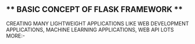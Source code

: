 ** BASIC CONCEPT OF FLASK FRAMEWORK **
------------------------------------------
CREATING MANY LIGHTWEIGHT APPLICATIONS 
  LIKE WEB DEVELOPMENT APPLICATIONS, 
  MACHINE LEARNING APPLICATIONS, 
  WEB API LOTS MORE:-

  

